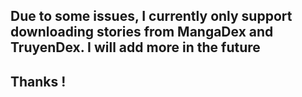 ## Due to some issues, I currently only support downloading stories from MangaDex and TruyenDex. I will add more in the future
## Thanks !